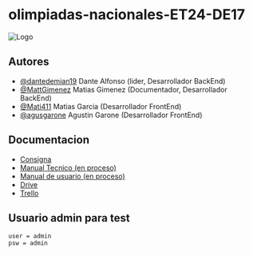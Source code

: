 
# olimpiadas-nacionales-ET24-DE17


![Logo](https://i.imgur.com/wVkYUE3.png)


## Autores

- [@dantedemian19](https://www.github.com/dantedemian19)    Dante Alfonso (lider, Desarrollador BackEnd)
- [@MattGimenez](https://github.com/MattGimenez)    Matias Gimenez (Documentador, Desarrollador BackEnd) 
- [@Mati411](https://github.com/Mati411)    Matias Garcia (Desarrollador FrontEnd)
- [@agusgarone](https://github.com/agusgarone)  Agustin Garone (Desarrollador FrontEnd)



## Documentacion

- [Consigna](http://www.inet.edu.ar/wp-content/uploads/2021/11/ONV-2021_Programacion_NACIONAL.pdf)
- [Manual Tecnico (en proceso)]()
- [Manual de  usuario (en proceso)]()
- [Drive](https://drive.google.com/drive/folders/1l6sn93nIvd59LfBTZsqDZh8x-NLZonhK?usp=sharing)
- [Trello](https://trello.com/b/TJGwhrLV/olimpiadas-nacionales-et24de17)


## Usuario admin para test
    user = admin
    psw = admin



